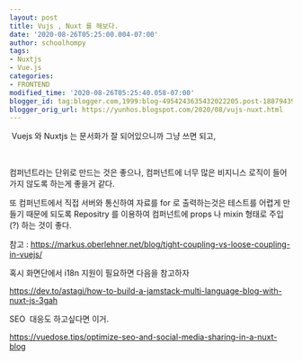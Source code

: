 ```yaml
---
layout: post
title: Vujs , Nuxt 를 해보다.
date: '2020-08-26T05:25:00.004-07:00'
author: schoolhompy
tags:
- Nuxtjs
- Vue.js
categories:
- FRONTEND
modified_time: '2020-08-26T05:25:40.058-07:00'
blogger_id: tag:blogger.com,1999:blog-4954243635432022205.post-1887943910234963750
blogger_orig_url: https://yunhos.blogspot.com/2020/08/vujs-nuxt.html
---
```


<p>&nbsp;Vuejs 와 Nuxtjs 는 문서화가 잘 되어있으니까 그냥 쓰면 되고,</p><p><br /></p><p>컴퍼넌트라는 단위로 만드는 것은 좋으나, 컴퍼넌트에 너무 많은 비지니스 로직이 들어가지 않도록 하는게 좋을거 같다.</p><p>또 컴퍼넌트에서 직접 서버와 통신하여 자료를 for 로 출력하는것은 테스트를 어렵게 만들기 때문에 되도록 Repositry 를 이용하여 컴퍼넌트에 props 나 mixin 형태로 주입(?) 하는 것이 좋다.</p><p>참고 :&nbsp;<a href="https://markus.oberlehner.net/blog/tight-coupling-vs-loose-coupling-in-vuejs/">https://markus.oberlehner.net/blog/tight-coupling-vs-loose-coupling-in-vuejs/</a></p><p>혹시 화면단에서 i18n 지원이 필요하면 다음을 참고하자</p><p><a href="https://dev.to/astagi/how-to-build-a-jamstack-multi-language-blog-with-nuxt-js-3gah">https://dev.to/astagi/how-to-build-a-jamstack-multi-language-blog-with-nuxt-js-3gah</a></p><p>SEO&nbsp; 대응도 하고싶다면 이거.</p><p><a href="https://vuedose.tips/optimize-seo-and-social-media-sharing-in-a-nuxt-blog">https://vuedose.tips/optimize-seo-and-social-media-sharing-in-a-nuxt-blog</a></p>